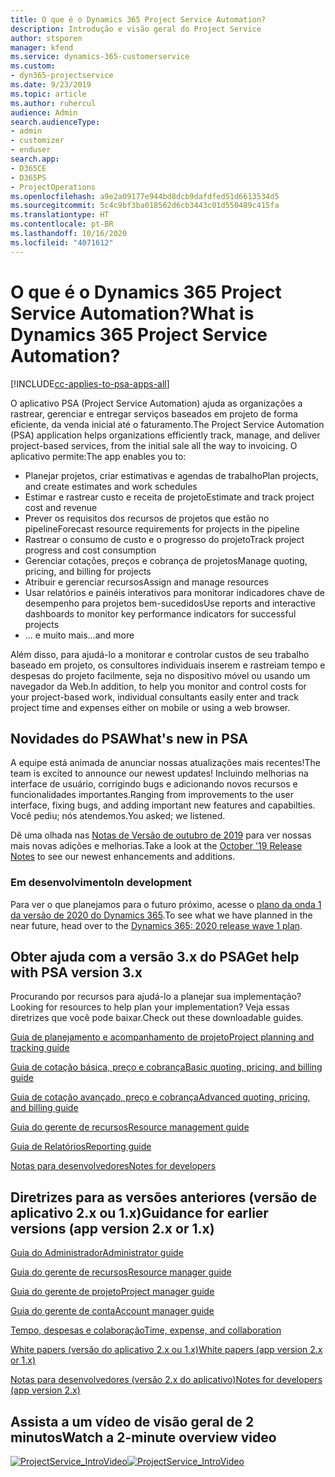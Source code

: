 ```yaml
---
title: O que é o Dynamics 365 Project Service Automation?
description: Introdução e visão geral do Project Service
author: stsporen
manager: kfend
ms.service: dynamics-365-customerservice
ms.custom:
- dyn365-projectservice
ms.date: 9/23/2019
ms.topic: article
ms.author: ruhercul
audience: Admin
search.audienceType:
- admin
- customizer
- enduser
search.app:
- D365CE
- D365PS
- ProjectOperations
ms.openlocfilehash: a9e2a09177e944bd8dcb9dafdfed51d6613534d5
ms.sourcegitcommit: 5c4c9bf3ba018562d6cb3443c01d550489c415fa
ms.translationtype: HT
ms.contentlocale: pt-BR
ms.lasthandoff: 10/16/2020
ms.locfileid: "4071612"
---
```

# <a name="what-is-dynamics-365-project-service-automation"></a><span data-ttu-id="c28f0-103">O que é o Dynamics 365 Project Service Automation?</span><span class="sxs-lookup"><span data-stu-id="c28f0-103">What is Dynamics 365 Project Service Automation?</span></span>

[!INCLUDE[cc-applies-to-psa-apps-all](../includes/cc-applies-to-psa-apps-all.md)]

<span data-ttu-id="c28f0-104">O aplicativo PSA (Project Service Automation) ajuda as organizações a rastrear, gerenciar e entregar serviços baseados em projeto de forma eficiente, da venda inicial até o faturamento.</span><span class="sxs-lookup"><span data-stu-id="c28f0-104">The Project Service Automation (PSA) application helps organizations efficiently track, manage, and deliver project-based services, from the initial sale all the way to invoicing.</span></span> <span data-ttu-id="c28f0-105">O aplicativo permite:</span><span class="sxs-lookup"><span data-stu-id="c28f0-105">The app enables you to:</span></span>

- <span data-ttu-id="c28f0-106">Planejar projetos, criar estimativas e agendas de trabalho</span><span class="sxs-lookup"><span data-stu-id="c28f0-106">Plan projects, and create estimates and work schedules</span></span>
- <span data-ttu-id="c28f0-107">Estimar e rastrear custo e receita de projeto</span><span class="sxs-lookup"><span data-stu-id="c28f0-107">Estimate and track project cost and revenue</span></span>
- <span data-ttu-id="c28f0-108">Prever os requisitos dos recursos de projetos que estão no pipeline</span><span class="sxs-lookup"><span data-stu-id="c28f0-108">Forecast resource requirements for projects in the pipeline</span></span>
- <span data-ttu-id="c28f0-109">Rastrear o consumo de custo e o progresso do projeto</span><span class="sxs-lookup"><span data-stu-id="c28f0-109">Track project progress and cost consumption</span></span>
- <span data-ttu-id="c28f0-110">Gerenciar cotações, preços e cobrança de projetos</span><span class="sxs-lookup"><span data-stu-id="c28f0-110">Manage quoting, pricing, and billing for projects</span></span>
- <span data-ttu-id="c28f0-111">Atribuir e gerenciar recursos</span><span class="sxs-lookup"><span data-stu-id="c28f0-111">Assign and manage resources</span></span>
- <span data-ttu-id="c28f0-112">Usar relatórios e painéis interativos para monitorar indicadores chave de desempenho para projetos bem-sucedidos</span><span class="sxs-lookup"><span data-stu-id="c28f0-112">Use reports and interactive dashboards to monitor key performance indicators for successful projects</span></span>
- <span data-ttu-id="c28f0-113">... e muito mais</span><span class="sxs-lookup"><span data-stu-id="c28f0-113">...and more</span></span>

<span data-ttu-id="c28f0-114">Além disso, para ajudá-lo a monitorar e controlar custos de seu trabalho baseado em projeto, os consultores individuais inserem e rastreiam tempo e despesas do projeto facilmente, seja no dispositivo móvel ou usando um navegador da Web.</span><span class="sxs-lookup"><span data-stu-id="c28f0-114">In addition, to help you monitor and control costs for your project-based work, individual consultants easily enter and track project time and expenses either on mobile or using a web browser.</span></span>

## <a name="whats-new-in-psa"></a><span data-ttu-id="c28f0-115">Novidades do PSA</span><span class="sxs-lookup"><span data-stu-id="c28f0-115">What's new in PSA</span></span>
<span data-ttu-id="c28f0-116">A equipe está animada de anunciar nossas atualizações mais recentes!</span><span class="sxs-lookup"><span data-stu-id="c28f0-116">The team is excited to announce our newest updates!</span></span> <span data-ttu-id="c28f0-117">Incluindo melhorias na interface de usuário, corrigindo bugs e adicionando novos recursos e funcionalidades importantes.</span><span class="sxs-lookup"><span data-stu-id="c28f0-117">Ranging from improvements to the user interface, fixing bugs, and adding important new features and capabilties.</span></span> <span data-ttu-id="c28f0-118">Você pediu; nós atendemos.</span><span class="sxs-lookup"><span data-stu-id="c28f0-118">You asked; we listened.</span></span>

<span data-ttu-id="c28f0-119">Dê uma olhada nas [Notas de Versão de outubro de 2019](https://docs.microsoft.com/dynamics365-release-plan/2019wave2/index) para ver nossas mais novas adições e melhorias.</span><span class="sxs-lookup"><span data-stu-id="c28f0-119">Take a look at the [October '19 Release Notes](https://docs.microsoft.com/dynamics365-release-plan/2019wave2/index) to see our newest enhancements and additions.</span></span>

### <a name="in-development"></a><span data-ttu-id="c28f0-120">Em desenvolvimento</span><span class="sxs-lookup"><span data-stu-id="c28f0-120">In development</span></span>
<span data-ttu-id="c28f0-121">Para ver o que planejamos para o futuro próximo, acesse o [plano da onda 1 da versão de 2020 do Dynamics 365](https://docs.microsoft.com/dynamics365-release-plan/2020wave1/index).</span><span class="sxs-lookup"><span data-stu-id="c28f0-121">To see what we have planned in the near future, head over to the [Dynamics 365: 2020 release wave 1 plan](https://docs.microsoft.com/dynamics365-release-plan/2020wave1/index).</span></span>

## <a name="get-help-with-psa-version-3x"></a><span data-ttu-id="c28f0-122">Obter ajuda com a versão 3.x do PSA</span><span class="sxs-lookup"><span data-stu-id="c28f0-122">Get help with PSA version 3.x</span></span>
<span data-ttu-id="c28f0-123">Procurando por recursos para ajudá-lo a planejar sua implementação?</span><span class="sxs-lookup"><span data-stu-id="c28f0-123">Looking for resources to help plan your implementation?</span></span> <span data-ttu-id="c28f0-124">Veja essas diretrizes que você pode baixar.</span><span class="sxs-lookup"><span data-stu-id="c28f0-124">Check out these downloadable guides.</span></span>

 [<span data-ttu-id="c28f0-125">Guia de planejamento e acompanhamento de projeto</span><span class="sxs-lookup"><span data-stu-id="c28f0-125">Project planning and tracking guide</span></span>](../psa/implementation-guides/project-planning-tracking.md)

 [<span data-ttu-id="c28f0-126">Guia de cotação básica, preço e cobrança</span><span class="sxs-lookup"><span data-stu-id="c28f0-126">Basic quoting, pricing, and billing guide</span></span>](../psa/implementation-guides/begin-quoting-pricing-billing.md)

 [<span data-ttu-id="c28f0-127">Guia de cotação avançado, preço e cobrança</span><span class="sxs-lookup"><span data-stu-id="c28f0-127">Advanced quoting, pricing, and billing guide</span></span>](../psa/implementation-guides/adv-quoting-pricing-billing.md)

 [<span data-ttu-id="c28f0-128">Guia do gerente de recursos</span><span class="sxs-lookup"><span data-stu-id="c28f0-128">Resource management guide</span></span>](../psa/implementation-guides/resource-management-guide.md)

 [<span data-ttu-id="c28f0-129">Guia de Relatórios</span><span class="sxs-lookup"><span data-stu-id="c28f0-129">Reporting guide</span></span>](../psa/implementation-guides/reporting-guide.md)

 [<span data-ttu-id="c28f0-130">Notas para desenvolvedores</span><span class="sxs-lookup"><span data-stu-id="c28f0-130">Notes for developers</span></span>](../psa/developer-guides/overview-dev-notes-v3.x.md)

## <a name="guidance-for-earlier-versions-app-version-2x-or-1x"></a><span data-ttu-id="c28f0-131">Diretrizes para as versões anteriores (versão de aplicativo 2.x ou 1.x)</span><span class="sxs-lookup"><span data-stu-id="c28f0-131">Guidance for earlier versions (app version 2.x or 1.x)</span></span>
 [<span data-ttu-id="c28f0-132">Guia do Administrador</span><span class="sxs-lookup"><span data-stu-id="c28f0-132">Administrator guide</span></span>](../psa/admin-guide.md)

 [<span data-ttu-id="c28f0-133">Guia do gerente de recursos</span><span class="sxs-lookup"><span data-stu-id="c28f0-133">Resource manager guide</span></span>](../psa/resource-manager-guide.md)

 [<span data-ttu-id="c28f0-134">Guia do gerente de projeto</span><span class="sxs-lookup"><span data-stu-id="c28f0-134">Project manager guide</span></span>](../psa/project-manager-guide.md)

 [<span data-ttu-id="c28f0-135">Guia do gerente de conta</span><span class="sxs-lookup"><span data-stu-id="c28f0-135">Account manager guide</span></span>](../psa/account-manager-guide.md)

 [<span data-ttu-id="c28f0-136">Tempo, despesas e colaboração</span><span class="sxs-lookup"><span data-stu-id="c28f0-136">Time, expense, and collaboration</span></span>](../psa/time-expense-collaboration-guide.md)

 [<span data-ttu-id="c28f0-137">White papers (versão do aplicativo 2.x ou 1.x)</span><span class="sxs-lookup"><span data-stu-id="c28f0-137">White papers (app version 2.x or 1.x)</span></span>](../psa/white-papers.md)

 [<span data-ttu-id="c28f0-138">Notas para desenvolvedores (versão 2.x do aplicativo)</span><span class="sxs-lookup"><span data-stu-id="c28f0-138">Notes for developers (app version 2.x)</span></span>](../psa/developer-guides/add-custom-qoi-forms-v2.x.md)

 ## <a name="watch-a-2-minute-overview-video"></a><span data-ttu-id="c28f0-139">Assista a um vídeo de visão geral de 2 minutos</span><span class="sxs-lookup"><span data-stu-id="c28f0-139">Watch a 2-minute overview video</span></span>
 <a name="heroArea"></a> <span data-ttu-id="c28f0-140">[![ProjectService_IntroVideo](../psa/media/project-service-intro-video.png "ProjectService_IntroVideo")](https://go.microsoft.com/fwlink/p/?LinkId=799457)</span><span class="sxs-lookup"><span data-stu-id="c28f0-140">[![ProjectService_IntroVideo](../psa/media/project-service-intro-video.png "ProjectService_IntroVideo")](https://go.microsoft.com/fwlink/p/?LinkId=799457)</span></span>


